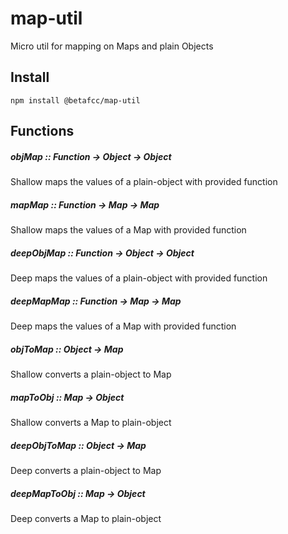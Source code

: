 # map-util
Micro util for mapping on Maps and plain Objects

Install
-------

    npm install @betafcc/map-util

Functions
---------
##### objMap :: Function -> Object -> Object
Shallow maps the values of a plain-object with provided function

##### mapMap :: Function -> Map -> Map
Shallow maps the values of a Map with provided function

##### deepObjMap :: Function -> Object -> Object
Deep maps the values of a plain-object with provided function

##### deepMapMap :: Function -> Map -> Map
Deep maps the values of a Map with provided function

##### objToMap :: Object -> Map
Shallow converts a plain-object to Map

##### mapToObj :: Map -> Object
Shallow converts a Map to plain-object

##### deepObjToMap :: Object -> Map
Deep converts a plain-object to Map

##### deepMapToObj :: Map -> Object
Deep converts a Map to plain-object
